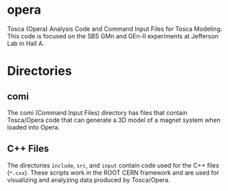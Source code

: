# opera
Tosca (Opera) Analysis Code and Command Input Files for Tosca Modeling. 
This code is focused on the SBS GMn and GEn-II experiments at Jefferson Lab 
in Hall A.

# Directories 

## comi 

The comi (Command Input Files) directory has files that contain Tosca/Opera code 
that can generate a 3D model of a magnet system when loaded into Opera. 

## C++ Files 

The directories `include`, `src`, and `input` contain code used for the C++ files 
(`*.cxx`).  These scripts work in the ROOT CERN framework and are used for visualizing 
and analyzing data produced by Tosca/Opera.  
